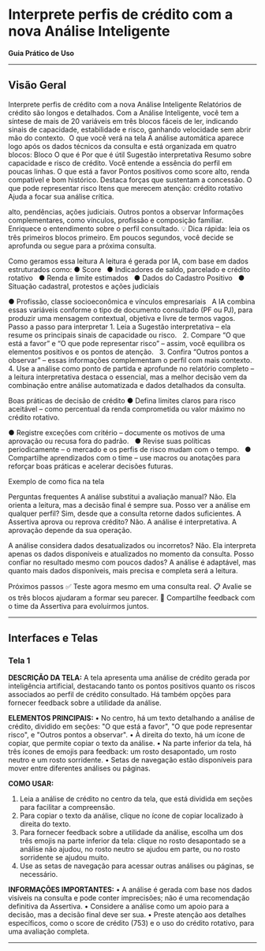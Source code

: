 # Interprete perfis de crédito com a nova Análise Inteligente

**Guia Prático de Uso**

---

## Visão Geral

Interprete perfis de crédito com a nova
Análise Inteligente
Relatórios de crédito são longos e detalhados. Com a Análise Inteligente, você tem a
síntese de mais de 20 variáveis em três blocos fáceis de ler, indicando sinais de
capacidade, estabilidade e risco, ganhando velocidade sem abrir mão do contexto.​
​
O que você verá na tela
A análise automática aparece logo após os dados técnicos da consulta e está
organizada em quatro blocos:
Bloco
O que é
Por que é útil
Sugestão interpretativa
Resumo sobre
capacidade e risco de
crédito.
Você entende a essência
do perfil em poucas
linhas.
O que está a favor
Pontos positivos como
score alto, renda
compatível e bom
histórico.
Destaca forças que
sustentam a concessão.
O que pode representar
risco
Itens que merecem
atenção: crédito rotativo
Ajuda a focar sua análise
crítica.

alto, pendências, ações
judiciais.
Outros pontos a observar
Informações
complementares, como
vínculos, profissão e
composição familiar.
Enriquece o
entendimento sobre o
perfil consultado.
💡 Dica rápida: leia os três primeiros blocos primeiro. Em poucos segundos, você
decide se aprofunda ou segue para a próxima consulta.

Como geramos essa leitura
A leitura é gerada por IA, com base em dados estruturados como:
   ●​ Score​
​
​
   ●​ Indicadores de saldo, parcelado e crédito rotativo​
​
​
   ●​ Renda e limite estimados​
​
​
   ●​ Dados do Cadastro Positivo​
​
​
   ●​ Situação cadastral, protestos e ações judiciais​
​
​

   ●​ Profissão, classe socioeconômica e vínculos empresariais​
​
​
A IA combina essas variáveis conforme o tipo de documento consultado (PF ou PJ),
para produzir uma mensagem contextual, objetiva e livre de termos vagos.
Passo a passo para interpretar
   1.​ Leia a Sugestão interpretativa – ela resume os principais sinais de
capacidade ou risco.​
​
​
   2.​ Compare “O que está a favor” e “O que pode representar risco” – assim,
você equilibra os elementos positivos e os pontos de atenção.​
​
​
   3.​ Confira “Outros pontos a observar” – essas informações complementam o
perfil com mais contexto.​
​
​
   4.​ Use a análise como ponto de partida e aprofunde no relatório completo – a
leitura interpretativa destaca o essencial, mas a melhor decisão vem da
combinação entre análise automatizada e dados detalhados da consulta.

Boas práticas de decisão de crédito
   ●​ Defina limites claros para risco aceitável – como percentual da renda
comprometida ou valor máximo no crédito rotativo.​
​
​

   ●​ Registre exceções com critério – documente os motivos de uma aprovação
ou recusa fora do padrão.​
​
​
   ●​ Revise suas políticas periodicamente – o mercado e os perfis de risco
mudam com o tempo.​
​
​
   ●​ Compartilhe aprendizados com o time – use macros ou anotações para
reforçar boas práticas e acelerar decisões futuras.

Exemplo de como fica na tela

Perguntas frequentes
A análise substitui a avaliação manual?
Não. Ela orienta a leitura, mas a decisão final é sempre sua.
Posso ver a análise em qualquer perfil?
Sim, desde que a consulta retorne dados suficientes.
A Assertiva aprova ou reprova crédito?
Não. A análise é interpretativa. A aprovação depende da sua operação.

A análise considera dados desatualizados ou incorretos?
Não. Ela interpreta apenas os dados disponíveis e atualizados no momento da
consulta.
Posso confiar no resultado mesmo com poucos dados?
A análise é adaptável, mas quanto mais dados disponíveis, mais precisa e completa
será a leitura.

Próximos passos
✅ Teste agora mesmo em uma consulta real.
📋 Avalie se os três blocos ajudaram a formar seu parecer.
📣 Compartilhe feedback com o time da Assertiva para evoluirmos juntos.

---

## Interfaces e Telas

### Tela 1

**DESCRIÇÃO DA TELA:**
A tela apresenta uma análise de crédito gerada por inteligência artificial, destacando tanto os pontos positivos quanto os riscos associados ao perfil de crédito consultado. Há também opções para fornecer feedback sobre a utilidade da análise.

**ELEMENTOS PRINCIPAIS:**
• No centro, há um texto detalhando a análise de crédito, dividido em seções: "O que está a favor", "O que pode representar risco", e "Outros pontos a observar".
• À direita do texto, há um ícone de copiar, que permite copiar o texto da análise.
• Na parte inferior da tela, há três ícones de emojis para feedback: um rosto desapontado, um rosto neutro e um rosto sorridente.
• Setas de navegação estão disponíveis para mover entre diferentes análises ou páginas.

**COMO USAR:**
1. Leia a análise de crédito no centro da tela, que está dividida em seções para facilitar a compreensão.
2. Para copiar o texto da análise, clique no ícone de copiar localizado à direita do texto.
3. Para fornecer feedback sobre a utilidade da análise, escolha um dos três emojis na parte inferior da tela: clique no rosto desapontado se a análise não ajudou, no rosto neutro se ajudou em parte, ou no rosto sorridente se ajudou muito.
4. Use as setas de navegação para acessar outras análises ou páginas, se necessário.

**INFORMAÇÕES IMPORTANTES:**
• A análise é gerada com base nos dados visíveis na consulta e pode conter imprecisões; não é uma recomendação definitiva da Assertiva.
• Considere a análise como um apoio para a decisão, mas a decisão final deve ser sua.
• Preste atenção aos detalhes específicos, como o score de crédito (753) e o uso do crédito rotativo, para uma avaliação completa.

---

